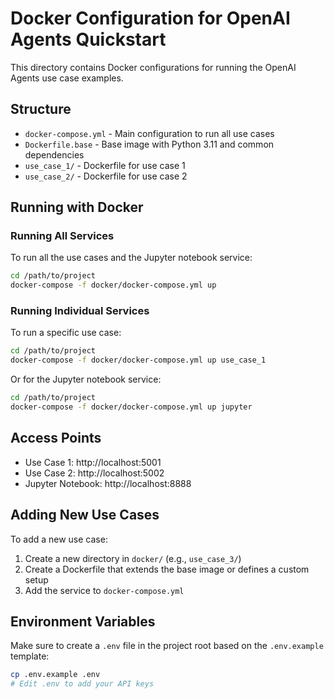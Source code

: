 # Docker Configuration for OpenAI Agents Quickstart

This directory contains Docker configurations for running the OpenAI Agents use case examples.

## Structure

- `docker-compose.yml` - Main configuration to run all use cases
- `Dockerfile.base` - Base image with Python 3.11 and common dependencies
- `use_case_1/` - Dockerfile for use case 1
- `use_case_2/` - Dockerfile for use case 2

## Running with Docker

### Running All Services

To run all the use cases and the Jupyter notebook service:

```bash
cd /path/to/project
docker-compose -f docker/docker-compose.yml up
```

### Running Individual Services

To run a specific use case:

```bash
cd /path/to/project
docker-compose -f docker/docker-compose.yml up use_case_1
```

Or for the Jupyter notebook service:

```bash
cd /path/to/project
docker-compose -f docker/docker-compose.yml up jupyter
```

## Access Points

- Use Case 1: http://localhost:5001
- Use Case 2: http://localhost:5002
- Jupyter Notebook: http://localhost:8888

## Adding New Use Cases

To add a new use case:

1. Create a new directory in `docker/` (e.g., `use_case_3/`)
2. Create a Dockerfile that extends the base image or defines a custom setup
3. Add the service to `docker-compose.yml`

## Environment Variables

Make sure to create a `.env` file in the project root based on the `.env.example` template:

```bash
cp .env.example .env
# Edit .env to add your API keys
``` 